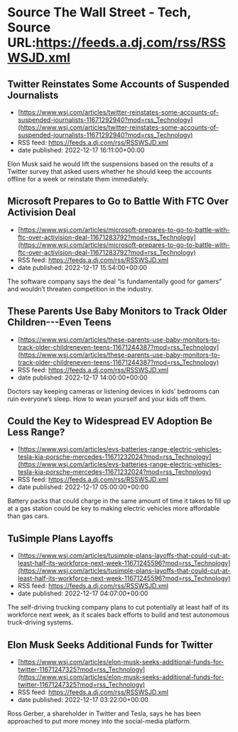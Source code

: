 # Source The Wall Street - Tech, Source URL:https://feeds.a.dj.com/rss/RSSWSJD.xml

## Twitter Reinstates Some Accounts of Suspended Journalists
 - [https://www.wsj.com/articles/twitter-reinstates-some-accounts-of-suspended-journalists-11671292940?mod=rss_Technology](https://www.wsj.com/articles/twitter-reinstates-some-accounts-of-suspended-journalists-11671292940?mod=rss_Technology)
 - RSS feed: https://feeds.a.dj.com/rss/RSSWSJD.xml
 - date published: 2022-12-17 16:11:00+00:00

Elon Musk said he would lift the suspensions based on the results of a Twitter survey that asked users whether he should keep the accounts offline for a week or reinstate them immediately.

## Microsoft Prepares to Go to Battle With FTC Over Activision Deal
 - [https://www.wsj.com/articles/microsoft-prepares-to-go-to-battle-with-ftc-over-activision-deal-11671283792?mod=rss_Technology](https://www.wsj.com/articles/microsoft-prepares-to-go-to-battle-with-ftc-over-activision-deal-11671283792?mod=rss_Technology)
 - RSS feed: https://feeds.a.dj.com/rss/RSSWSJD.xml
 - date published: 2022-12-17 15:54:00+00:00

The software company says the deal “is fundamentally good for gamers” and wouldn’t threaten competition in the industry.

## These Parents Use Baby Monitors to Track Older Children---Even Teens
 - [https://www.wsj.com/articles/these-parents-use-baby-monitors-to-track-older-childreneven-teens-11671244387?mod=rss_Technology](https://www.wsj.com/articles/these-parents-use-baby-monitors-to-track-older-childreneven-teens-11671244387?mod=rss_Technology)
 - RSS feed: https://feeds.a.dj.com/rss/RSSWSJD.xml
 - date published: 2022-12-17 14:00:00+00:00

Doctors say keeping cameras or listening devices in kids’ bedrooms can ruin everyone’s sleep. How to wean yourself and your kids off them.

## Could the Key to Widespread EV Adoption Be Less Range?
 - [https://www.wsj.com/articles/evs-batteries-range-electric-vehicles-tesla-kia-porsche-mercedes-11671232024?mod=rss_Technology](https://www.wsj.com/articles/evs-batteries-range-electric-vehicles-tesla-kia-porsche-mercedes-11671232024?mod=rss_Technology)
 - RSS feed: https://feeds.a.dj.com/rss/RSSWSJD.xml
 - date published: 2022-12-17 05:00:00+00:00

Battery packs that could charge in the same amount of time it takes to fill up at a gas station could be key to making electric vehicles more affordable than gas cars.

## TuSimple Plans Layoffs
 - [https://www.wsj.com/articles/tusimple-plans-layoffs-that-could-cut-at-least-half-its-workforce-next-week-11671245596?mod=rss_Technology](https://www.wsj.com/articles/tusimple-plans-layoffs-that-could-cut-at-least-half-its-workforce-next-week-11671245596?mod=rss_Technology)
 - RSS feed: https://feeds.a.dj.com/rss/RSSWSJD.xml
 - date published: 2022-12-17 04:07:00+00:00

The self-driving trucking company plans to cut potentially at least half of its workforce next week, as it scales back efforts to build and test autonomous truck-driving systems.

## Elon Musk Seeks Additional Funds for Twitter
 - [https://www.wsj.com/articles/elon-musk-seeks-additional-funds-for-twitter-11671247325?mod=rss_Technology](https://www.wsj.com/articles/elon-musk-seeks-additional-funds-for-twitter-11671247325?mod=rss_Technology)
 - RSS feed: https://feeds.a.dj.com/rss/RSSWSJD.xml
 - date published: 2022-12-17 03:22:00+00:00

Ross Gerber, a shareholder in Twitter and Tesla, says he has been approached to put more money into the social-media platform.
